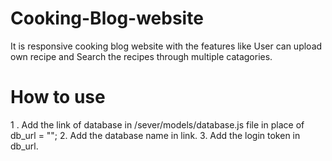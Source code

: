 # Cooking-Blog-website
It is responsive cooking blog website with the features like User can upload own recipe and Search the recipes through multiple catagories.

# How to use 
1 . Add the link of database in /sever/models/database.js file in place of db_url = "";
2.  Add the database name in link.
3.  Add the login token in db_url.

